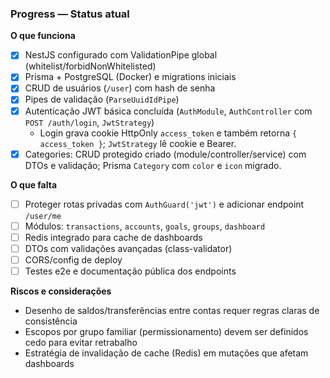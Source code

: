 ### Progress — Status atual

**O que funciona**

- [x] NestJS configurado com ValidationPipe global (whitelist/forbidNonWhitelisted)
- [x] Prisma + PostgreSQL (Docker) e migrations iniciais
- [x] CRUD de usuários (`/user`) com hash de senha
- [x] Pipes de validação (`ParseUuidIdPipe`)
- [x] Autenticação JWT básica concluída (`AuthModule`, `AuthController` com `POST /auth/login`, `JwtStrategy`)
  - Login grava cookie HttpOnly `access_token` e também retorna `{ access_token }`; `JwtStrategy` lê cookie e Bearer.
 - [x] Categories: CRUD protegido criado (module/controller/service) com DTOs e validação; Prisma `Category` com `color` e `icon` migrado.

**O que falta**

- [ ] Proteger rotas privadas com `AuthGuard('jwt')` e adicionar endpoint `/user/me`
- [ ] Módulos: `transactions`, `accounts`, `goals`, `groups`, `dashboard`
- [ ] Redis integrado para cache de dashboards
- [ ] DTOs com validações avançadas (class-validator)
- [ ] CORS/config de deploy
- [ ] Testes e2e e documentação pública dos endpoints

**Riscos e considerações**

- Desenho de saldos/transferências entre contas requer regras claras de consistência
- Escopos por grupo familiar (permissionamento) devem ser definidos cedo para evitar retrabalho
- Estratégia de invalidação de cache (Redis) em mutações que afetam dashboards


